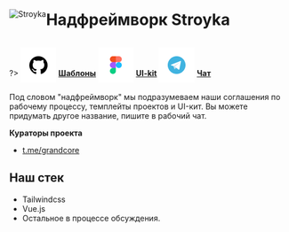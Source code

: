 <div style="display:flex; flex-direction: row;align-items: center;">
<div> <img width="150"  height="auto" src=".../../_media/logo-stroyka.png" alt="Stroyka"></div>
<div>
<h1>Надфреймворк Stroyka</h1>
</div>
</div>

?> <span style="vertical-align: -12px">![github](../../_media/icon-github.png ":size=32")</span> [**Шаблоны**](https://github.com/grandcore/stroyka)
<span style="vertical-align: -12px">![figma](../../_media/icon-figma.png ":size=32")</span> [**UI-kit**](https://www.figma.com/file/NlikNEJQHliYlxI3MHhiSW/Share?node-id=9566%3A8799)
<span style="vertical-align: -12px">![telegram](../../_media/icon-telegram.png ":size=32")</span> [**Чат**](https://t.me/joinchat/GPkcwp0wlxousk0T)

Под словом "надфреймворк" мы подразумеваем наши соглашения по рабочему процессу, темплейты проектов и UI-кит. Вы можете придумать другое название, пишите в рабочий чат.

**Кураторы проекта**

- [t.me/grandcore](https://t.me/grandcore)

## Наш стек

- Tailwindcss
- Vue.js
- Остальное в процессе обсуждения.
